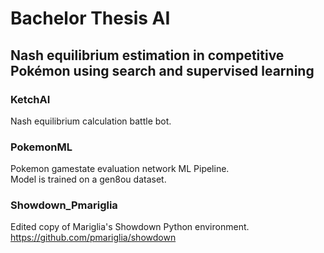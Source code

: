# Bachelor Thesis AI 
## Nash equilibrium estimation in competitive Pokémon using search and supervised learning

### KetchAI
Nash equilibrium calculation battle bot.

### PokemonML
Pokemon gamestate evaluation network ML Pipeline. <br>
Model is trained on a gen8ou dataset.

### Showdown_Pmariglia
Edited copy of Mariglia's Showdown Python environment. <br>
https://github.com/pmariglia/showdown
